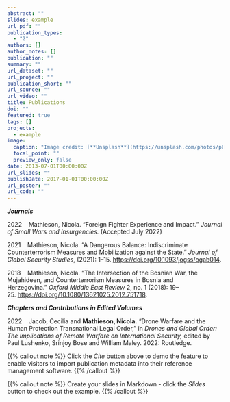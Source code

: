```yaml
---
abstract: ""
slides: example
url_pdf: ""
publication_types:
  - "2"
authors: []
author_notes: []
publication: ""
summary: ""
url_dataset: ""
url_project: ""
publication_short: ""
url_source: ""
url_video: ""
title: Publications
doi: ""
featured: true
tags: []
projects:
  - example
image:
  caption: "Image credit: [**Unsplash**](https://unsplash.com/photos/pLCdAaMFLTE)"
  focal_point: ""
  preview_only: false
date: 2013-07-01T00:00:00Z
url_slides: ""
publishDate: 2017-01-01T00:00:00Z
url_poster: ""
url_code: ""
---
```

***Journals***

2022    Mathieson, Nicola. “Foreign Fighter Experience and Impact.” *Journal of Small Wars and Insurgencies.* (Accepted July 2022)

2021    Mathieson, Nicola. “A Dangerous Balance: Indiscriminate Counterterrorism Measures and Mobilization against the State.” *Journal of Global Security Studies*, (2021): 1–15. <https://doi.org/10.1093/jogss/ogab014>.

2018    Mathieson, Nicola. “The Intersection of the Bosnian War, the Mujahideen, and Counterterrorism Measures in Bosnia and Herzegovina.” *Oxford Middle East Review* 2, no. 1 (2018): 19–25. <https://doi.org/10.1080/13621025.2012.751718>.

***Chapters and Contributions in Edited Volumes***

2022    Jacob, Cecilia and **Mathieson, Nicola.** “Drone Warfare and the Human Protection Transnational Legal Order,” in *Drones and Global Order: The Implications of Remote Warfare on International Security,* edited by Paul Lushenko, Srinjoy Bose and William Maley. 2022: Routledge.





{{% callout note %}}
Click the *Cite* button above to demo the feature to enable visitors to import publication metadata into their reference management software.
{{% /callout %}}

{{% callout note %}}
Create your slides in Markdown - click the *Slides* button to check out the example.
{{% /callout %}}